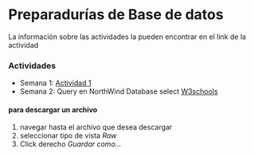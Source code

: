# Preparadurías de Base de datos

La información sobre las actividades la pueden encontrar en el link de la actividad
### Actividades
* Semana 1: [Actividad 1](https://github.com/bunterg/preparaduria/tree/master/Actividad%201)
* Semana 2: Query en NorthWind Database select [W3schools](http://www.w3schools.com/sql/trysql.asp?filename=trysql_select_all)

#### para descargar un archivo
1. navegar hasta el archivo que desea descargar
2. seleccionar tipo de vista _Raw_
3. Click derecho _Guardar como..._ 
